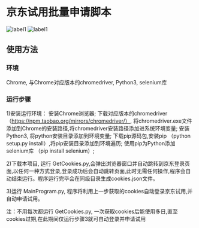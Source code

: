 # 京东试用批量申请脚本

![label1](https://img.shields.io/badge/爬虫-京东试用-green)   ![label1](https://img.shields.io/badge/chrome-selenium-blue)

## 使用方法

### 环境

Chrome, 与Chrome对应版本的chromedriver, Python3, selenium库

### 运行步骤

1)安装运行环境：
 安装Chrome浏览器;
 下载对应版本的chromedriver （https://npm.taobao.org/mirrors/chromedriver/）, 将chromedriver.exe文件添加到Chrome的安装路径,将chromedriver安装路径添加进系统环境变量;
 安装Python3, 将python安装目录添加到环境变量;
 下载pip源码包,安装pip （python setup.py install）,将pip安装目录添加到环境遍历;
 使用pip为Python添加selenium库 （pip install selenium）;

2)下载本项目, 运行 GetCookies.py,会弹出浏览器窗口并自动跳转到京东登录页面,以任何一种方式登录,登录成功后会自动跳转页面,此时无需任何操作,程序会自动结束运行。程序运行完毕会在同级目录生成cookies.json文件。

3)运行 MainProgram.py, 程序将利用上一步获取的cookies自动登录京东试用,并自动申请试用。

注：不用每次都运行 GetCookies.py, 一次获取cookies后能使用多日,直至cookies过期,在此期间仅运行步骤3就可自动登录并申请试用
